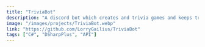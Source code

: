 ```yaml
---
title: "TriviaBot"
description: "A discord bot which creates and trivia games and keeps track of scores"
image: "/images/projects/TriviaBot.webp"
link: "https://github.com/LorryGailius/TriviaBot"
tags: ["C#", "DSharpPlus", "API"]
---
```

